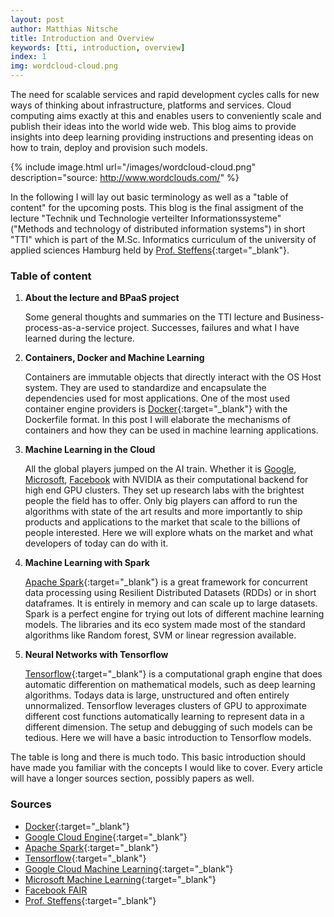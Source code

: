 ```yaml
---
layout: post
author: Matthias Nitsche
title: Introduction and Overview
keywords: [tti, introduction, overview]
index: 1
img: wordcloud-cloud.png
---
```


The need for scalable services and rapid development cycles calls for new ways of thinking about infrastructure, platforms and services. Cloud computing aims exactly at this and enables users to conveniently scale and publish their ideas into the world wide web. This blog aims to provide insights into deep learning providing instructions and presenting ideas on how to train, deploy and provision such models.

{% include image.html url="/images/wordcloud-cloud.png" description="source: http://www.wordclouds.com/" %}

In the following I will lay out basic terminology as well as a "table of content" for the upcoming posts. This blog is the final assigment of the lecture "Technik und Technologie verteilter Informationssysteme" ("Methods and technology of distributed information systems") in short "TTI" which is part of the M.Sc. Informatics curriculum of the university of applied sciences Hamburg held by [Prof. Steffens](http://users.informatik.haw-hamburg.de/~steffens/){:target="_blank"}.

### Table of content

1. <b>About the lecture and BPaaS project</b>

    Some general thoughts and summaries on the TTI lecture and Business-process-as-a-service project. Successes, failures and what I have learned during the lecture.

2. <b>Containers, Docker and Machine Learning</b>

    Containers are immutable objects that directly interact with the OS Host system. They are used to standardize and encapsulate the dependencies used for most applications. One of the most used container engine providers is [Docker](https://www.docker.com/){:target="_blank"} with the Dockerfile format. In this post I will elaborate the mechanisms of containers and how they can be used in machine learning applications.

3. <b>Machine Learning in the Cloud</b>

    All the global players jumped on the AI train. Whether it is [Google](https://cloud.google.com/products/machine-learning/), [Microsoft](https://azure.microsoft.com/en-us/services/machine-learning/), [Facebook](https://research.fb.com/category/facebook-ai-research-fair/) with NVIDIA as their computational backend for high end GPU clusters. They set up research labs with the brightest people the field has to offer. Only big players can afford to run the algorithms with state of the art results and more importantly to ship products and applications to the market that scale to the billions of people interested. Here we will explore whats on the market and what developers of today can do with it. 

4. <b>Machine Learning with Spark</b>

    [Apache Spark](https://spark.apache.org/){:target="_blank"} is a great framework for concurrent data processing using Resilient Distributed Datasets (RDDs) or in short dataframes. It is entirely in memory and can scale up to large datasets. Spark is a perfect engine for trying out lots of different machine learning models. The libraries and its eco system made most of the standard algorithms like Random forest, SVM or linear regression available.

5. <b>Neural Networks with Tensorflow</b>

    [Tensorflow](https://www.tensorflow.org/){:target="_blank"} is a computational graph engine that does automatic differention on mathematical models, such as deep learning algorithms. Todays data is large, unstructured and often entirely unnormalized. Tensorflow leverages clusters of GPU to approximate different cost functions automatically learning to represent data in a different dimension. The setup and debugging of such models can be tedious. Here we will have a basic introduction to Tensorflow models.

The table is long and there is much todo. This basic introduction should have made you familiar with the concepts I would like to cover. Every article will have a longer sources section, possibly papers as well.

### Sources

- [Docker](https://www.docker.com/){:target="_blank"}
- [Google Cloud Engine](https://cloud.google.com/compute/){:target="_blank"}
- [Apache Spark](https://spark.apache.org/){:target="_blank"}
- [Tensorflow](https://www.tensorflow.org/){:target="_blank"}
- [Google Cloud Machine Learning](https://cloud.google.com/products/machine-learning/){:target="_blank"}
- [Microsoft Machine Learning](https://azure.microsoft.com/en-us/services/machine-learning/){:target="_blank"}
- [Facebook FAIR](https://research.fb.com/category/facebook-ai-research-fair/)
- [Prof. Steffens](http://users.informatik.haw-hamburg.de/~steffens/){:target="_blank"}

